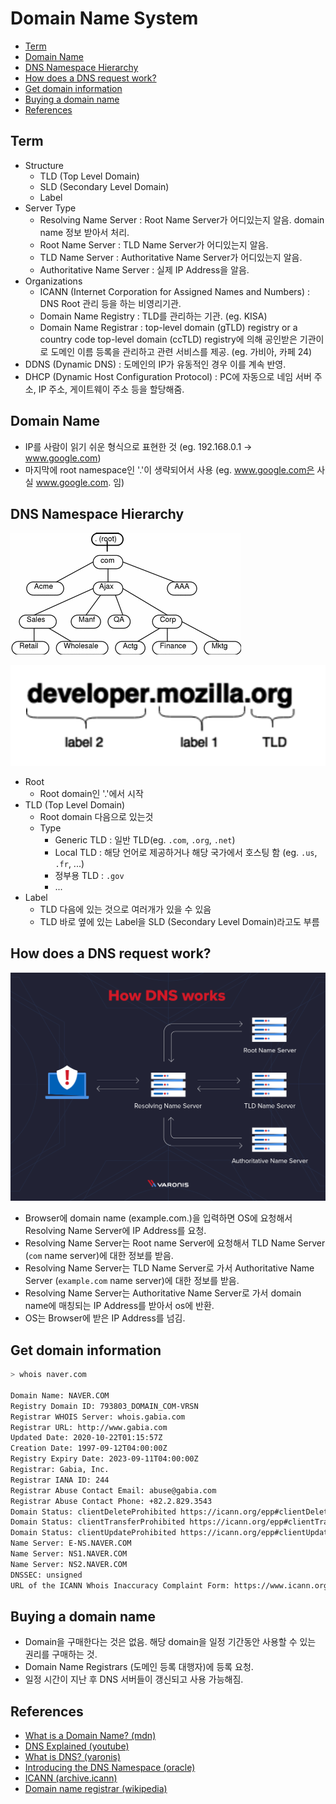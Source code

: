 # Domain Name System

- [Term](#term)
- [Domain Name](#domain-name)
- [DNS Namespace Hierarchy](#dns-namespace-hierarchy)
- [How does a DNS request work?](#how-does-a-dns-request-work)
- [Get domain information](#get-domain-information)
- [Buying a domain name](#buying-a-domain-name)
- [References](#references)

## Term

- Structure
  - TLD (Top Level Domain)
  - SLD (Secondary Level Domain)
  - Label
- Server Type
  - Resolving Name Server : Root Name Server가 어디있는지 알음. domain name 정보 받아서 처리.
  - Root Name Server : TLD Name Server가 어디있는지 알음.
  - TLD Name Server : Authoritative Name Server가 어디있는지 알음.
  - Authoritative Name Server : 실제 IP Address을 알음.
- Organizations
  - ICANN (Internet Corporation for Assigned Names and Numbers) : DNS Root 관리 등을 하는 비영리기관.
  - Domain Name Registry : TLD를 관리하는 기관. (eg. KISA)
  - Domain Name Registrar : top-level domain (gTLD) registry or a country code top-level domain (ccTLD) registry에 의해 공인받은 기관이로 도메인 이름 등록을 관리하고 관련 서비스를 제공. (eg. 가비아, 카페 24)
- DDNS (Dynamic DNS) : 도메인의 IP가 유동적인 경우 이를 계속 반영.
- DHCP (Dynamic Host Configuration Protocol) : PC에 자동으로 네임 서버 주소, IP 주소, 게이트웨이 주소 등을 할당해줌.

## Domain Name

- IP를 사람이 읽기 쉬운 형식으로 표현한 것 (eg. 192.168.0.1 -> www.google.com)
- 마지막에 root namespace인 '.'이 생략되어서 사용 (eg. www.google.com은 사실 www.google.com. 임)

## DNS Namespace Hierarchy

![dns-hierarchy](./img/dns-hierarchy.gif)

![dns-structure](./img/dns-structure.png)

- Root
  - Root domain인 '.'에서 시작
- TLD (Top Level Domain)
  - Root domain 다음으로 있는것
  - Type
    - Generic TLD : 일반 TLD(eg. `.com`, `.org`, `.net`)
    - Local TLD : 해당 언어로 제공하거나 해당 국가에서 호스팅 함 (eg. `.us`, `.fr`, ...)
    - 정부용 TLD : `.gov`
    - ...
- Label
  - TLD 다음에 있는 것으로 여러개가 있을 수 있음
  - TLD 바로 옆에 있는 Label을 SLD (Secondary Level Domain)라고도 부름

## How does a DNS request work?

![dns-how-request-works](./img/dns-how-request-works.png)

- Browser에 domain name (example.com.)을 입력하면 OS에 요청해서 Resolving Name Server에 IP Address를 요청.
- Resolving Name Server는 Root name Server에 요청해서 TLD Name Server (`com` name server)에 대한 정보를 받음.
- Resolving Name Server는 TLD Name Server로 가서 Authoritative Name Server (`example.com` name server)에 대한 정보를 받음.
- Resolving Name Server는 Authoritative Name Server로 가서 domain name에 매칭되는 IP Address를 받아서 os에 반환.
- OS는 Browser에 받은 IP Address를 넘김.

## Get domain information

```sh
> whois naver.com

Domain Name: NAVER.COM
Registry Domain ID: 793803_DOMAIN_COM-VRSN
Registrar WHOIS Server: whois.gabia.com
Registrar URL: http://www.gabia.com
Updated Date: 2020-10-22T01:15:57Z
Creation Date: 1997-09-12T04:00:00Z
Registry Expiry Date: 2023-09-11T04:00:00Z
Registrar: Gabia, Inc.
Registrar IANA ID: 244
Registrar Abuse Contact Email: abuse@gabia.com
Registrar Abuse Contact Phone: +82.2.829.3543
Domain Status: clientDeleteProhibited https://icann.org/epp#clientDeleteProhibited
Domain Status: clientTransferProhibited https://icann.org/epp#clientTransferProhibited
Domain Status: clientUpdateProhibited https://icann.org/epp#clientUpdateProhibited
Name Server: E-NS.NAVER.COM
Name Server: NS1.NAVER.COM
Name Server: NS2.NAVER.COM
DNSSEC: unsigned
URL of the ICANN Whois Inaccuracy Complaint Form: https://www.icann.org/wicf/
```

## Buying a domain name

- Domain을 구매한다는 것은 없음. 해당 domain을 일정 기간동안 사용할 수 있는 권리를 구매하는 것.
- Domain Name Registrars (도메인 등록 대행자)에 등록 요청.
- 일정 시간이 지난 후 DNS 서버들이 갱신되고 사용 가능해짐.

## References

- [What is a Domain Name? (mdn)](https://developer.mozilla.org/en-US/docs/Learn/Common_questions/What_is_a_domain_name)
- [DNS Explained (youtube)](https://www.youtube.com/watch?v=72snZctFFtA)
- [What is DNS? (varonis)](https://www.varonis.com/blog/what-is-dns/)
- [Introducing the DNS Namespace (oracle)](https://docs.oracle.com/cd/E19455-01/806-1387/6jam692f3/index.html)
- [ICANN (archive.icann)](https://archive.icann.org/tr/english.html)
- [Domain name registrar (wikipedia)](https://en.wikipedia.org/wiki/Domain_name_registrar)